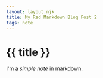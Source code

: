 ```yaml
---
layout: layout.njk
title: My Rad Markdown Blog Post 2
tags: note
---
```

# {{ title }}

I'm a *simple* _note_ in markdown.